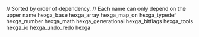 // Sorted by order of dependency.
// Each name can only depend on the upper name
hexga_base
hexga_array
hexga_map_on
hexga_typedef
hexga_number
hexga_math
hexga_generational
hexga_bitflags
hexga_tools
hexga_io
hexga_undo_redo
hexga